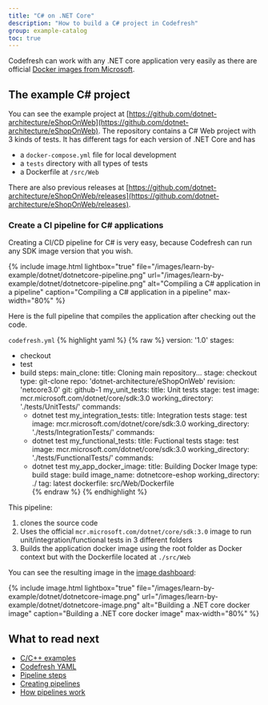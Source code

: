 ```yaml
---
title: "C# on .NET Core"
description: "How to build a C# project in Codefresh"
group: example-catalog
toc: true
---
```


Codefresh can work with any .NET core application very easily as there are official [Docker images from Microsoft](https://hub.docker.com/_/microsoft-dotnet-core).

## The example C# project

You can see the example project at [https://github.com/dotnet-architecture/eShopOnWeb](https://github.com/dotnet-architecture/eShopOnWeb). The repository contains a C# Web project with 3 kinds of tests. It has different tags for each version of .NET Core and has 

* a `docker-compose.yml` file for local development
* a `tests` directory with all types of tests
* a Dockerfile at `/src/Web`

There are also previous releases at [https://github.com/dotnet-architecture/eShopOnWeb/releases](https://github.com/dotnet-architecture/eShopOnWeb/releases).

### Create a CI pipeline for C# applications

Creating a CI/CD pipeline for C# is very easy, because Codefresh can run any SDK image version that you wish. 

{% include image.html 
lightbox="true" 
file="/images/learn-by-example/dotnet/dotnetcore-pipeline.png" 
url="/images/learn-by-example/dotnet/dotnetcore-pipeline.png" 
alt="Compiling a C# application in a pipeline"
caption="Compiling a C# application in a pipeline"
max-width="80%" 
%}

Here is the full pipeline that compiles the application after checking out the code.

 `codefresh.yml`
{% highlight yaml %}
{% raw %}
version: '1.0'
stages:
  - checkout
  - test
  - build
steps:
  main_clone:
    title: Cloning main repository...
    stage: checkout
    type: git-clone
    repo: 'dotnet-architecture/eShopOnWeb'
    revision: 'netcore3.0'
    git: github-1
  my_unit_tests:
    title: Unit tests
    stage: test
    image: mcr.microsoft.com/dotnet/core/sdk:3.0
    working_directory: './tests/UnitTests/'
    commands:
      - dotnet test
  my_integration_tests:
    title: Integration tests
    stage: test
    image: mcr.microsoft.com/dotnet/core/sdk:3.0
    working_directory: './tests/IntegrationTests/'
    commands:
      - dotnet test 
  my_functional_tests:
    title: Fuctional tests
    stage: test
    image: mcr.microsoft.com/dotnet/core/sdk:3.0
    working_directory: './tests/FunctionalTests/'
    commands:
      - dotnet test 
  my_app_docker_image:
    title: Building Docker Image
    type: build
    stage: build
    image_name: dotnetcore-eshop
    working_directory: ./
    tag: latest
    dockerfile: src/Web/Dockerfile      
{% endraw %}
{% endhighlight %}

This pipeline:

1. clones the source code
1. Uses the official `mcr.microsoft.com/dotnet/core/sdk:3.0` image to run unit/integration/functional tests in 3 different folders
1. Builds the application docker image using the root folder as Docker context but with the Dockerfile located at `./src/Web`

You can see the resulting image in the [image dashboard]({{site.baseurl}}/docs/docker-registries/working-with-docker-registries/#viewing-docker-images):

{% include image.html 
lightbox="true" 
file="/images/learn-by-example/dotnet/dotnetcore-image.png" 
url="/images/learn-by-example/dotnet/dotnetcore-image.png" 
alt="Building a .NET core docker image"
caption="Building a .NET core docker image"
max-width="80%" 
%}




## What to read next

* [C/C++ examples]({{site.baseurl}}/docs/learn-by-example/cc/)
* [Codefresh YAML]({{site.baseurl}}/docs/pipelines/what-is-the-codefresh-yaml/)
* [Pipeline steps]({{site.baseurl}}/docs/pipelines/steps/)
* [Creating pipelines]({{site.baseurl}}/docs/pipelines/pipelines/)
* [How pipelines work]({{site.baseurl}}/docs/pipelines/introduction-to-codefresh-pipelines/)






